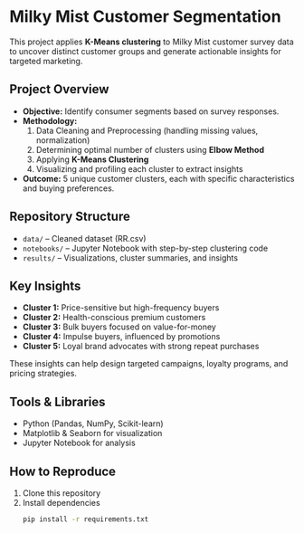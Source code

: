 # Milky Mist Customer Segmentation

This project applies **K-Means clustering** to Milky Mist customer survey data to uncover distinct customer groups and generate actionable insights for targeted marketing.

##  Project Overview
- **Objective:** Identify consumer segments based on survey responses.
- **Methodology:** 
  1. Data Cleaning and Preprocessing (handling missing values, normalization)
  2. Determining optimal number of clusters using **Elbow Method**
  3. Applying **K-Means Clustering**
  4. Visualizing and profiling each cluster to extract insights
- **Outcome:** 5 unique customer clusters, each with specific characteristics and buying preferences.

##  Repository Structure
- `data/` – Cleaned dataset (RR.csv)
- `notebooks/` – Jupyter Notebook with step-by-step clustering code
- `results/` – Visualizations, cluster summaries, and insights

##  Key Insights
- **Cluster 1:** Price-sensitive but high-frequency buyers  
- **Cluster 2:** Health-conscious premium customers  
- **Cluster 3:** Bulk buyers focused on value-for-money  
- **Cluster 4:** Impulse buyers, influenced by promotions  
- **Cluster 5:** Loyal brand advocates with strong repeat purchases  

These insights can help design targeted campaigns, loyalty programs, and pricing strategies.

##  Tools & Libraries
- Python (Pandas, NumPy, Scikit-learn)
- Matplotlib & Seaborn for visualization
- Jupyter Notebook for analysis

##  How to Reproduce
1. Clone this repository  
2. Install dependencies  
   ```bash
   pip install -r requirements.txt
